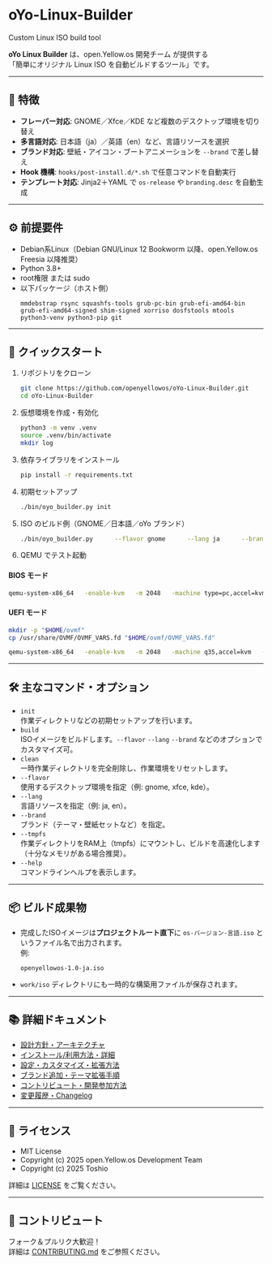 # oYo-Linux-Builder
Custom Linux ISO build tool

**oYo Linux Builder** は、open.Yellow.os 開発チーム が提供する  
「簡単にオリジナル Linux ISO を自動ビルドするツール」です。

---

## 🌟 特徴

- **フレーバー対応**: GNOME／Xfce／KDE など複数のデスクトップ環境を切り替え  
- **多言語対応**: 日本語（ja）／英語（en）など、言語リソースを選択  
- **ブランド対応**: 壁紙・アイコン・ブートアニメーションを `--brand` で差し替え  
- **Hook 機構**: `hooks/post-install.d/*.sh` で任意コマンドを自動実行  
- **テンプレート対応**: Jinja2＋YAML で `os-release` や `branding.desc` を自動生成  

---

## ⚙️ 前提要件

- Debian系Linux（Debian GNU/Linux 12 Bookworm 以降、open.Yellow.os Freesia 以降推奨）  
- Python 3.8+  
- root権限 または sudo  
- 以下パッケージ（ホスト側）  
  ```
  mmdebstrap rsync squashfs-tools grub-pc-bin grub-efi-amd64-bin grub-efi-amd64-signed shim-signed xorriso dosfstools mtools python3-venv python3-pip git
  ```

---

## 🚀 クイックスタート

1. リポジトリをクローン  
   ```bash
   git clone https://github.com/openyellowos/oYo-Linux-Builder.git
   cd oYo-Linux-Builder
   ```

2. 仮想環境を作成・有効化  
   ```bash
   python3 -m venv .venv
   source .venv/bin/activate
   mkdir log
   ```

3. 依存ライブラリをインストール  
   ```bash
   pip install -r requirements.txt
   ```

4. 初期セットアップ  
   ```bash
   ./bin/oyo_builder.py init
   ```

5. ISO のビルド例（GNOME／日本語／oYo ブランド）  
   ```bash
   ./bin/oyo_builder.py      --flavor gnome      --lang ja      --brand oYo      build
   ```

6. QEMU でテスト起動  
#### BIOS モード
```bash
qemu-system-x86_64   -enable-kvm   -m 2048   -machine type=pc,accel=kvm   -cdrom *.iso   -boot menu=on   -vga qxl   -serial mon:stdio
```

#### UEFI モード
```bash
mkdir -p "$HOME/ovmf"
cp /usr/share/OVMF/OVMF_VARS.fd "$HOME/ovmf/OVMF_VARS.fd"

qemu-system-x86_64   -enable-kvm   -m 2048   -machine q35,accel=kvm   -drive if=pflash,format=raw,readonly=on,file=/usr/share/OVMF/OVMF_CODE.fd   -drive if=pflash,format=raw,file="$HOME/ovmf/OVMF_VARS.fd"   -cdrom *.iso   -boot menu=on   -vga qxl   -serial mon:stdio
```

---

## 🛠 主なコマンド・オプション

- `init`  
  作業ディレクトリなどの初期セットアップを行います。
- `build`  
  ISOイメージをビルドします。`--flavor` `--lang` `--brand` などのオプションでカスタマイズ可。
- `clean`  
  一時作業ディレクトリを完全削除し、作業環境をリセットします。
- `--flavor`  
  使用するデスクトップ環境を指定（例: gnome, xfce, kde）。
- `--lang`  
  言語リソースを指定（例: ja, en）。
- `--brand`  
  ブランド（テーマ・壁紙セットなど）を指定。
- `--tmpfs`  
  作業ディレクトリをRAM上（tmpfs）にマウントし、ビルドを高速化します（十分なメモリがある場合推奨）。
- `--help`  
  コマンドラインヘルプを表示します。

---

## 📦 ビルド成果物

- 完成したISOイメージは**プロジェクトルート直下**に `os-バージョン-言語.iso` というファイル名で出力されます。  
  例:  
  ```
  openyellowos-1.0-ja.iso
  ```
- `work/iso` ディレクトリにも一時的な構築用ファイルが保存されます。

---

## 📚 詳細ドキュメント

- [設計方針・アーキテクチャ](./doc/10_ARCHITECTURE.md)
- [インストール/利用方法・詳細](./doc/30_USAGE.md)
- [設定・カスタマイズ・拡張方法](./doc/40_CONFIGURATION.md)
- [ブランド追加・テーマ拡張手順](./doc/50_EXTENDING.md)
- [コントリビュート・開発参加方法](./doc/60_CONTRIBUTING.md)
- [変更履歴・Changelog](./doc/99_CHANGELOG.md)

---

## 📄 ライセンス

- MIT License  
- Copyright (c) 2025 open.Yellow.os Development Team  
- Copyright (c) 2025 Toshio  

詳細は [LICENSE](./LICENSE) をご覧ください。

---

## 🤝 コントリビュート

フォーク＆プルリク大歓迎！  
詳細は [CONTRIBUTING.md](./doc/60_CONTRIBUTING.md) をご参照ください。
